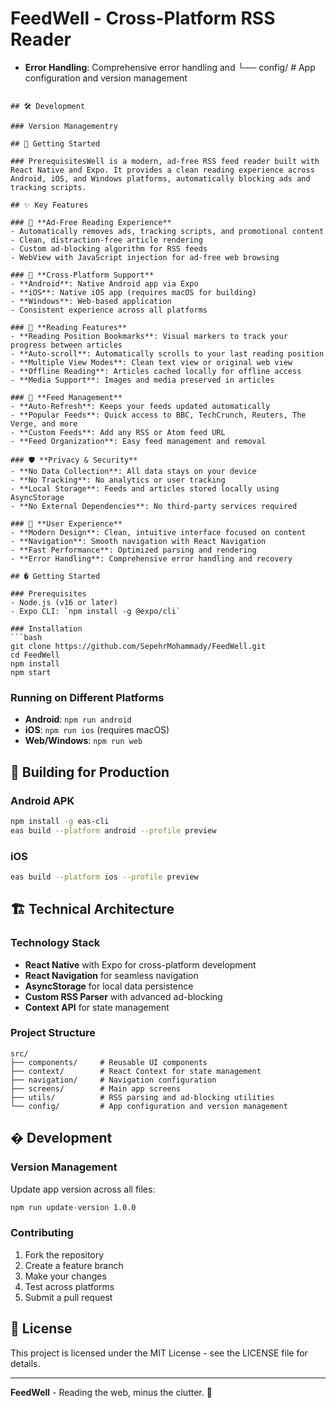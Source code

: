 # FeedWell - Cross-Platform RSS Reader
- **Error Handling**: Comprehensive error handling and └── config/         # App configuration and version management
```

## 🛠️ Development

### Version Managementry

## 🚀 Getting Started

### PrerequisitesWell is a modern, ad-free RSS feed reader built with React Native and Expo. It provides a clean reading experience across Android, iOS, and Windows platforms, automatically blocking ads and tracking scripts.

## ✨ Key Features

### 🚫 **Ad-Free Reading Experience**
- Automatically removes ads, tracking scripts, and promotional content
- Clean, distraction-free article rendering
- Custom ad-blocking algorithm for RSS feeds
- WebView with JavaScript injection for ad-free web browsing

### 📱 **Cross-Platform Support**
- **Android**: Native Android app via Expo
- **iOS**: Native iOS app (requires macOS for building)
- **Windows**: Web-based application
- Consistent experience across all platforms

### 🎯 **Reading Features**
- **Reading Position Bookmarks**: Visual markers to track your progress between articles
- **Auto-scroll**: Automatically scrolls to your last reading position
- **Multiple View Modes**: Clean text view or original web view
- **Offline Reading**: Articles cached locally for offline access
- **Media Support**: Images and media preserved in articles

### 🔄 **Feed Management**
- **Auto-Refresh**: Keeps your feeds updated automatically
- **Popular Feeds**: Quick access to BBC, TechCrunch, Reuters, The Verge, and more
- **Custom Feeds**: Add any RSS or Atom feed URL
- **Feed Organization**: Easy feed management and removal

### 🛡️ **Privacy & Security**
- **No Data Collection**: All data stays on your device
- **No Tracking**: No analytics or user tracking
- **Local Storage**: Feeds and articles stored locally using AsyncStorage
- **No External Dependencies**: No third-party services required

### 🎨 **User Experience**
- **Modern Design**: Clean, intuitive interface focused on content
- **Navigation**: Smooth navigation with React Navigation
- **Fast Performance**: Optimized parsing and rendering
- **Error Handling**: Comprehensive error handling and recovery

## � Getting Started

### Prerequisites
- Node.js (v16 or later)
- Expo CLI: `npm install -g @expo/cli`

### Installation
```bash
git clone https://github.com/SepehrMohammady/FeedWell.git
cd FeedWell
npm install
npm start
```

### Running on Different Platforms
- **Android**: `npm run android`
- **iOS**: `npm run ios` (requires macOS)
- **Web/Windows**: `npm run web`

## 📱 Building for Production

### Android APK
```bash
npm install -g eas-cli
eas build --platform android --profile preview
```

### iOS
```bash
eas build --platform ios --profile preview
```

## 🏗️ Technical Architecture

### Technology Stack
- **React Native** with Expo for cross-platform development
- **React Navigation** for seamless navigation
- **AsyncStorage** for local data persistence
- **Custom RSS Parser** with advanced ad-blocking
- **Context API** for state management

### Project Structure
```
src/
├── components/     # Reusable UI components
├── context/        # React Context for state management
├── navigation/     # Navigation configuration
├── screens/        # Main app screens
├── utils/          # RSS parsing and ad-blocking utilities
└── config/         # App configuration and version management
```

## �️ Development

### Version Management
Update app version across all files:
```bash
npm run update-version 1.0.0
```

### Contributing
1. Fork the repository
2. Create a feature branch
3. Make your changes
4. Test across platforms
5. Submit a pull request

## 📄 License

This project is licensed under the MIT License - see the LICENSE file for details.

---

**FeedWell** - Reading the web, minus the clutter. 🚀
